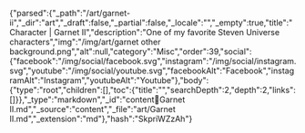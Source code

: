 {"parsed":{"_path":"/art/garnet-ii","_dir":"art","_draft":false,"_partial":false,"_locale":"","_empty":true,"title":"Character | Garnet II","description":"One of my favorite Steven Universe characters","img":"/img/art/garnet other background.png","alt":null,"category":"Misc","order":39,"social":{"facebook":"/img/social/facebook.svg","instagram":"/img/social/instagram.svg","youtube":"/img/social/youtube.svg","facebookAlt":"Facebook","instagramAlt":"Instagram","youtubeAlt":"Youtube"},"body":{"type":"root","children":[],"toc":{"title":"","searchDepth":2,"depth":2,"links":[]}},"_type":"markdown","_id":"content:art:Garnet II.md","_source":"content","_file":"art/Garnet II.md","_extension":"md"},"hash":"SkpriWZzAh"}